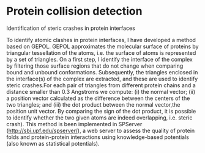 # Protein collision detection


Identification of steric crashes in protein interfaces

To identify atomic clashes in protein interfaces, I have developed a method based on GEPOL.
GEPOL approximates the molecular surface of proteins by triangular tessellation of the atoms, i.e. the
surface of atoms is represented by a set of triangles. On a first step, I identify the interface of
the complex by filtering those surface regions that do not change when comparing bound and
unbound conformations. Subsequently, the triangles enclosed in the interface(s) of the complex
are extracted, and these are used to identify steric crashes.For each pair of triangles from 
different protein chains and a distance smaller than 0.3 Angstroms we compute: 
(i) the normal vector; 
(ii) a position vector calculated as the difference between the centers of the two triangles; and 
(iii) the dot product between the normal vector,the position unit vector.
By comparing the sign of the dot product, it is possible to identify
whether the two given atoms are indeed overlapping, i.e. steric crash). 
This method is been implemented in SPServer (http://sbi.upf.edu/spserver/), a web server to assess the quality of protein folds and protein-protein interactions using knowledge-based potentials (also known as statistical potentials). 


